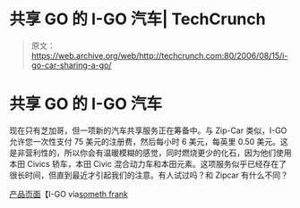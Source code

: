 # 共享 GO 的 I-GO 汽车| TechCrunch

> 原文：<https://web.archive.org/web/http://techcrunch.com:80/2006/08/15/i-go-car-sharing-a-go/>

# 共享 GO 的 I-GO 汽车

现在只有芝加哥，但一项新的汽车共享服务正在筹备中。与 Zip-Car 类似，I-GO 允许您一次性支付 75 美元的注册费，然后每小时 6 美元，每英里 0.50 美元。这是非营利性的，所以你会有温暖模糊的感觉，同时燃烧更少的化石，因为他们使用本田 Civics 轿车，本田 Civic 混合动力车和本田元素。这项服务似乎已经存在了很长时间，但直到最近才引起我们的注意。有人试过吗？和 Zipcar 有什么不同？

[产品页面](https://web.archive.org/web/20130627205546/http://www.flexcarnetwork.com/chicago-i-go/)【I-GO via[someth frank](https://web.archive.org/web/20130627205546/http://www.somewhatfrank.com/2006/08/igo_offers_cars.html)